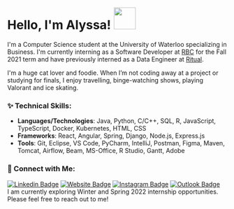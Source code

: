 <!-- 
<p align="center">
  <img src="https://64.media.tumblr.com/ef7d6711d5725003221f835edf723a31/tumblr_orswviR7Yb1s35qyfo1_1280.gifv" width="700">
</p> -->
<!-- <img align='right' src="https://media2.giphy.com/media/tITrJUuCDr1bpNjIVi/source.gif" width="300"> -->

# Hello, I'm Alyssa! <img src="https://media.giphy.com/media/mGcNjsfWAjY5AEZNw6/giphy.gif" width="50">

I'm a Computer Science student at the University of Waterloo specializing in Business. I'm currently interning as a Software Developer at [RBC](https://rbcroyalbank.com) for the  Fall 2021 term and have previously interned as a Data Engineer at [Ritual](https://ritual.co/).

<!-- #### 🍡 Fun Facts: -->
I'm a huge cat lover and foodie. When I’m not coding away at a project or studying for finals, I enjoy travelling, binge-watching shows, playing Valorant and ice skating.

<!-- ### 🌱 Currently Working On:
I'm currently working on my personal website! Click [here](http://www.alyssagao.me/) to view! -->

### ✨ Technical Skills:
- **Languages/Technologies**: Java, Python, C/C++, SQL, R, JavaScript, TypeScript, Docker, Kubernetes, HTML, CSS
- **Frameworks**: React, Angular, Spring, Django, Node.js, Express.js
- **Tools**: Git, Eclipse, VS Code, PyCharm, IntelliJ, Postman, Figma, Maven, Tomcat, Airflow, Beam, MS-Office, R Studio, Gantt, Adobe
<!--  
``` yaml

{
  "languages/technologies": "Java, SQL, R, Python, C/C++, HTML, CSS, Javascript, TypeScript, Kubernetes",
  "frameworks": "Spring, Angular, ReactJS, Django, Node.js",
  "tools": "Git, Eclipse, VS Code, PyCharm, IntelliJ, Postman, MS-Office, R Studio, Gantt, Figma, Adobe",
  "apacheProjects": "Airflow, Beam, Maven, Tomcat",
  "os": "Linux, Ubuntu, Windows, Mac",
  "dbms/dataWarehouses/analytics": "MySQL, PostgreSQL, BigQuery, DBT, Snowflake, Dataflow"
}
```
-->


<!-- ![Alyssa's GitHub stats](https://github-readme-stats.vercel.app/api?username=alyssagao1120&show_icons=true&theme=material-palenight&count_private=true) -->


### 📧 Connect with Me:
[![Linkedin Badge](https://img.shields.io/badge/-alyssagao-blue?style=flat&logo=Linkedin&logoColor=white&link=https://www.linkedin.com/in/alyssa-gao/)](https://www.linkedin.com/in/alyssa-gao/)
[![Website Badge](https://img.shields.io/badge/-alyssagao.me-ea449e?style=flat&logo=Google-Chrome&logoColor=white&link=https://alyssagao.me)](https://alyssagao.me)
[![Instagram Badge](https://img.shields.io/badge/-@alyssa.gao-8b1ae5?style=flat&logo=instagram&logoColor=white&link=https://instagram.com/alyssa.gao/)](https://instagram.com/alyssa.gao)
[![Outlook Badge](https://img.shields.io/badge/-alyssa.gao-yellow?style=flat&logo=Gmail&logoColor=white&link=mailto:alyssa.gao@uwaterloo.ca)](mailto:alyssa.gao@uwaterloo.ca)  
I am currently exploring Winter and Spring 2022 internship opportunities. Please feel free to reach out to me!  


<!-- [![Linkedin Badge](https://img.shields.io/badge/LinkedIn-0077B5?style=for-the-badge&logo=linkedin&logoColor=white)](https://www.linkedin.com/in/alyssa-gao/)  -->
<!-- [![Facebook Badge](https://img.shields.io/badge/Facebook-1877F2?style=for-the-badge&logo=facebook&logoColor=white)](https://www.facebook.com/itsalyssagao/) 
[![Instagram Badge](https://img.shields.io/badge/Instagram-E4405F?style=for-the-badge&logo=instagram&logoColor=white)](https://www.instagram.com/alyssa.gao/) 
[![Spotify Badge](https://img.shields.io/badge/Spotify-1ED760?&style=for-the-badge&logo=spotify&logoColor=white)](https://open.spotify.com/user/f4bt5j7w0kiyxxh2b7qgk0nun?si=34ae31275c5c4eb8) 
[![Outlook](https://img.shields.io/badge/Microsoft_Outlook-0078D4?style=for-the-badge&logo=microsoft-outlook&logoColor=white)](mailto:alyssa.gao@uwaterloo.ca) -->



<!--
**alyssagao1120/alyssagao1120** is a ✨ _special_ ✨ repository because its `README.md` (this file) appears on your GitHub profile.

Here are some ideas to get you started:

- 🔭 I’m currently working on ...
- 🌱 I’m currently learning ...
- 👯 I’m looking to collaborate on ...
- 🤔 I’m looking for help with ...
- 💬 Ask me about ...
- 📫 How to reach me: ...
- 😄 Pronouns: ...
- ⚡ Fun fact: ...
-->
